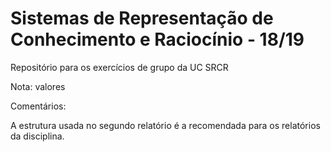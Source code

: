 # Sistemas de Representação de Conhecimento e Raciocínio - 18/19

Repositório para os exercícios de grupo da UC SRCR


Nota: valores

Comentários:
 
 A estrutura usada no segundo relatório é a recomendada para os relatórios da disciplina.
